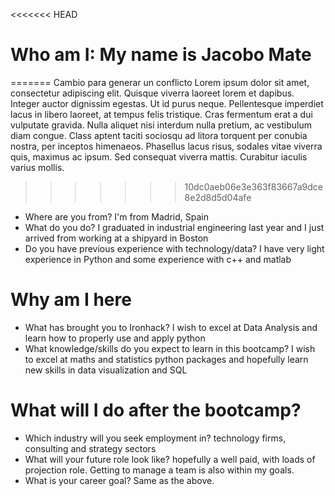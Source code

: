 <<<<<<< HEAD
# Who am I: My name is Jacobo Mate 
=======
Cambio para generar un conflicto
Lorem ipsum dolor sit amet, consectetur adipiscing elit. Quisque viverra laoreet lorem et dapibus. Integer auctor dignissim egestas. Ut id purus neque. Pellentesque imperdiet lacus in libero laoreet, at tempus felis tristique. Cras fermentum erat a dui vulputate gravida. Nulla aliquet nisi interdum nulla pretium, ac vestibulum diam congue. Class aptent taciti sociosqu ad litora torquent per conubia nostra, per inceptos himenaeos. Phasellus lacus risus, sodales vitae viverra quis, maximus ac ipsum. Sed consequat viverra mattis. Curabitur iaculis varius mollis.
>>>>>>> 10dc0aeb06e3e363f83667a9dce8e2d8d5d04afe

* Where are you from? I'm from Madrid, Spain
* What do you do? I graduated in industrial engineering last year and I just arrived from working at a shipyard in Boston
* Do you have previous experience with technology/data? I have very light experience in Python and some experience with c++ and matlab

# Why am I here

* What has brought you to Ironhack? I wish to excel at Data Analysis and learn how to properly use and apply python
* What knowledge/skills do you expect to learn in this bootcamp? I wish to excel at maths and statistics python packages and hopefully learn new skills in data visualization and SQL

# What will I do after the bootcamp?

* Which industry will you seek employment in? technology firms, consulting and strategy sectors
* What will your future role look like? hopefully a well paid, with loads of projection role. Getting to manage a team is also within my goals.
* What is your career goal? Same as the above.
